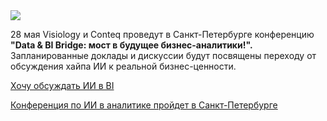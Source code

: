 <!--2025-05-06 12:53:54-->
<div class="yb">
  <div class="rss habr"><img src="https://habrastorage.org/getpro/habr/upload_files/646/73a/588/64673a588e0d6100dd0c061dcbb6bfef.png" /><p>28 мая Visiology и Conteq проведут в Санкт-Петербурге конференцию <strong>"Data &amp; BI Bridge: мост в будущее бизнес-аналитики!". </strong>Запланированные доклады и дискуссии будут посвящены переходу от обсуждения хайпа ИИ к реальной бизнес-ценности.</p> <a href="https://habr.com/ru/articles/907366/#habracut">Хочу обсуждать ИИ в BI</a> <p class="titl"><a href="https://habr.com/ru/companies/visiology/news/907366/?utm_source=habrahabr&utm_medium=rss&utm_campaign=907366">Конференция по ИИ в аналитике пройдет в Санкт-Петербурге</a></p></div>
</div>
